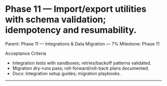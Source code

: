 # Phase 11 — Import/export utilities with schema validation; idempotency and resumability.

Parent: Phase 11 — Integrations & Data Migration — 7%
Milestone: Phase 11

Acceptance Criteria
- Integration tests with sandboxes; retries/backoff patterns validated.
- Migration dry-runs pass; roll-forward/roll-back plans documented.
- Docs: Integration setup guides; migration playbooks.
- --
